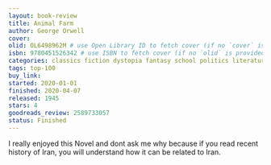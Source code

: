```yaml
---
layout: book-review
title: Animal Farm
author: George Orwell
cover: 
olid: OL6498962M # use Open Library ID to fetch cover (if no `cover` is provided)
isbn: 9780451526342 # use ISBN to fetch cover (if no `olid` is provided, dashes are optional)
categories: classics fiction dystopia fantasy school politics literature science-fiction novels
tags: top-100
buy_link: 
started: 2020-01-01
finished: 2020-04-07
released: 1945
stars: 4
goodreads_review: 2589733057
status: Finished
---
```


I really enjoyed this Novel and dont ask me why because if you read recent history of Iran, you will understand how it can be related to Iran.
